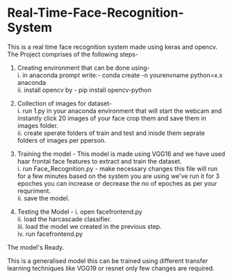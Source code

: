 # Real-Time-Face-Recognition-System
This is a real time face recognition system made using keras and opencv. The Project comprises of the following steps-
1. Creating environment that can be done using- <br>
    i. in anaconda prompt write:-  conda create -n yourenvname python=x.x anaconda<br>
    ii. install opencv by -  pip install opencv-python

2. Collection of images for dataset-<br>
    i. run 1.py in your anaconda environment that will start the webcam and instantly click 20 images of your face crop them and save them in images folder.<br>
    ii. create sperate folders of train and test and inisde them seprate folders of images per pperson.
    
3. Training the model -
    This model is made using VGG16 and we have used haar frontal face features to extract and train the dataset.<br>
    i. run Face_Recognition.py - make necessary changes this file will run for a few minutes based on the system you are using we've run it for 3 epoches you
    can increase or decrease the no of epoches as per your requriment.<br>
    ii. save the model.
    
4. Testing the Model - 
    i. open facefrontend.py<br>
    ii. load the harcascade classifier.<br>
    iii. load the model we created in the previous step.<br>
    iv. run facefrontend.py <br>
    
The model's Ready.

This is a generalised model this can be trained using different transfer learning techniques like VGG19 or resnet only few changes are required. 

